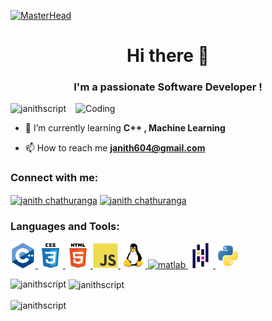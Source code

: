 [![MasterHead](https://user-images.githubusercontent.com/22107794/139580686-887df369-edb8-4bc8-b607-4fbf6d7e4866.gif)](https://rishavchanda.io)
<h1 align="center">Hi there 👋 </h1>
<h3 align="center">I'm a passionate Software Developer !</h3>
<img align="right" alt="Coding" width="400" src="https://i.pinimg.com/originals/6c/21/bf/6c21bf379b6875cd7705cf26e0270f4c.gif">


<p align="left"> <img src="https://komarev.com/ghpvc/?username=janithscript&label=Profile%20views&color=0e75b6&style=flat" alt="janithscript" /> </p>

- 🌱 I’m currently learning **C++ , Machine Learning**

- 📫 How to reach me **janith604@gmail.com**

<h3 align="left">Connect with me:</h3>
<p align="left">
<a href="https://linkedin.com/in/janith-chathuranga-40b3aa261" target="blank"><img align="center" src="https://raw.githubusercontent.com/rahuldkjain/github-profile-readme-generator/master/src/images/icons/Social/linked-in-alt.svg" alt="janith chathuranga" height="30" width="40" /></a>
<a href="https://www.hackerrank.com/janith604" target="blank"><img align="center" src="https://raw.githubusercontent.com/rahuldkjain/github-profile-readme-generator/master/src/images/icons/Social/hackerrank.svg" alt="janith chathuranga" height="30" width="40" /></a>
</p>

<h3 align="left">Languages and Tools:</h3>
<p align="left"> <a href="https://www.w3schools.com/cpp/" target="_blank" rel="noreferrer"> <img src="https://raw.githubusercontent.com/devicons/devicon/master/icons/cplusplus/cplusplus-original.svg" alt="cplusplus" width="40" height="40"/> </a> <a href="https://www.w3schools.com/css/" target="_blank" rel="noreferrer"> <img src="https://raw.githubusercontent.com/devicons/devicon/master/icons/css3/css3-original-wordmark.svg" alt="css3" width="40" height="40"/> </a> <a href="https://www.w3.org/html/" target="_blank" rel="noreferrer"> <img src="https://raw.githubusercontent.com/devicons/devicon/master/icons/html5/html5-original-wordmark.svg" alt="html5" width="40" height="40"/> </a> <a href="https://developer.mozilla.org/en-US/docs/Web/JavaScript" target="_blank" rel="noreferrer"> <img src="https://raw.githubusercontent.com/devicons/devicon/master/icons/javascript/javascript-original.svg" alt="javascript" width="40" height="40"/> </a> <a href="https://www.linux.org/" target="_blank" rel="noreferrer"> <img src="https://raw.githubusercontent.com/devicons/devicon/master/icons/linux/linux-original.svg" alt="linux" width="40" height="40"/> </a> <a href="https://www.mathworks.com/" target="_blank" rel="noreferrer"> <img src="https://upload.wikimedia.org/wikipedia/commons/2/21/Matlab_Logo.png" alt="matlab" width="40" height="40"/> </a> <a href="https://pandas.pydata.org/" target="_blank" rel="noreferrer"> <img src="https://raw.githubusercontent.com/devicons/devicon/2ae2a900d2f041da66e950e4d48052658d850630/icons/pandas/pandas-original.svg" alt="pandas" width="40" height="40"/> </a> <a href="https://www.python.org" target="_blank" rel="noreferrer"> <img src="https://raw.githubusercontent.com/devicons/devicon/master/icons/python/python-original.svg" alt="python" width="40" height="40"/> </a> </p>

<p><img align="left" src="https://github-readme-stats.vercel.app/api/top-langs?username=janithscript&show_icons=true&locale=en&layout=compact" alt="janithscript" /></p>

<p>&nbsp;<img align="center" src="https://github-readme-stats.vercel.app/api?username=janithscript&show_icons=true&locale=en" alt="janithscript" /></p>

<p><img align="center" src="https://github-readme-streak-stats.herokuapp.com/?user=janithscript&" alt="janithscript" /></p>

